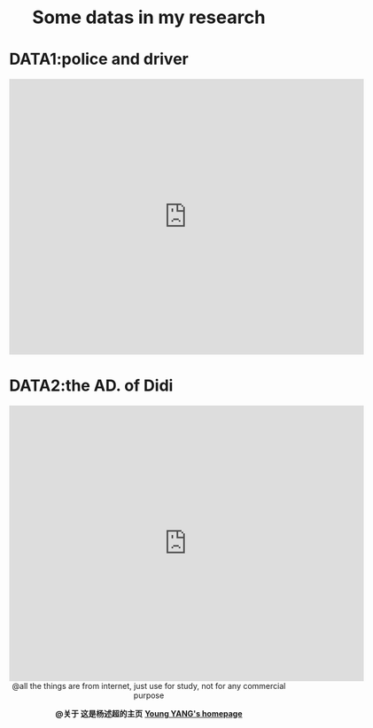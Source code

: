      
        
        
  <center><b><font size="6">Some datas in my research</font></b></center> 
    
# DATA1:police and driver
  
   
<center><iframe frameborder="0" width="640" height="498" src="http://v.youku.com/v_show/id_XMjg5MzQ3NTQ2OA==.html?spm=a2h0k.8191407.0.0&from=s1.8-1-1.2" allowfullscreen=""></iframe></center>
   
  
    
     
       
          
             
                
                  
                  
# DATA2:the AD. of Didi

  
<center><iframe frameborder="0" width="640" height="498" src="http://v.youku.com/v_show/id_XMjgwNjU2NzQ5Ng==.html?spm=a2h0k.8191407.0.0&from=s1.8-1-1.2" allowfullscreen=""></iframe></center>
  
    
     
       
          
             
                
                  
                  


<center>@all the things are from internet, just use for study, not for any commercial purpose<center>
   
      
      
**@关于  这是杨述超的主页**  [**Young YANG's homepage**](http://yangshuchao.com)
  
     
     
 <html><script type="text/javascript">var cnzz_protocol = (("https:" == document.location.protocol) ? " https://" : " http://");document.write(unescape("%3Cspan id='cnzz_stat_icon_1271680563'%3E%3C/span%3E%3Cscript src='" + cnzz_protocol + "s22.cnzz.com/z_stat.php%3Fid%3D1271680563%26show%3Dpic' type='text/javascript'%3E%3C/script%3E"));</script></html>

